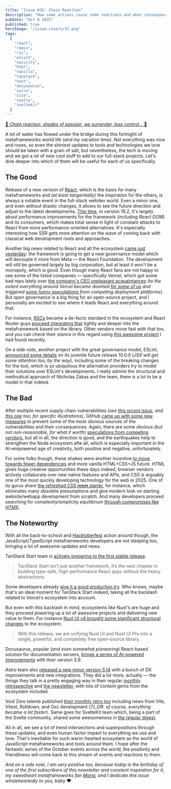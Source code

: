 ```yaml
---
title: "Issue #32: Chain Reaction"
description: "How some actions cause some reactions and what consequences these reactions may bring and impact."
pubDate: "Oct 8 2025"
published: true
heroImage: "/issue-covers/32.png"
tags:
  [
    "react",
    "remix",
    "rsc",
    "eslint",
    "security",
    "html",
    "vanilla",
    "tanstack",
    "nuxt",
    "docusaurus",
    "astro",
    "vite",
    "svelte",
    "sveltekit"
  ]
---
```


[🎵 _Chain reaction, shades of passion, we surrender, lose control..._ 🎵](https://www.youtube.com/watch?v=Xw4AV_BeE24&list=PLYRq_7Yox1jDETeL_YgKUc8DXduCV9jA2&index=33)

A lot of water has flowed under the bridge during this fortnight of metaframeworks world life (_and my vacation time)_. Not everything was nice and roses, so even the shiniest updates to tools and technologies we love should be taken with a grain of salt, but nevertheless, the tech is moving and we got a lot of new cool stuff to add to our full-stack projects. Let's dive deeper into which of them will be useful for each of us specifically.

## The Good

Release of a new version of [React](https://metaframe.works/tags/react/), which is the basis for many metaframeworks and (_at least tangentially_) the inspiration for the others, is always a notable event in the full-stack webdev world. Even a minor one, and even without drastic changes, it allows to see the future direction and adjust to the latest developments. [This time](https://react.dev/blog/2025/10/01/react-19-2), in version 19.2, it's largely about performance improvements for the framework (_including React DOM_) and its consumers, which makes total sense in light of constant attacks to React from more performance-oriented alternatives. It's especially interesting how SSR gets more attention on the wave of coming back with classical web development roots and approaches.

Another big news related to React and all the ecosystem [came just yesterday](https://react.dev/blog/2025/10/07/introducing-the-react-foundation): the framework is going to get a new governance model which will decouple it more from Meta — the React Foundation. The development will still be governed largely by big corporation, but at least it won't be a monopoly, which is good. Even though many React fans are not happy to see some of the listed companies — specifically Vercel, which got some bad reps lately over [the company's CEO unpleasant acquaintances](https://x.com/rauchg/status/1972669025525158031) (_to the extent everything around Vercel became doomed [for some of us](https://bsky.app/profile/bnb.im/post/3lzyqkoemik2s) and triggered [some funny speculations](https://bsky.app/profile/deno.land/post/3m22eylstfs2a) from competing deployment platforms_). But open governance is a big thing for an open-source project, and I personally am excited to see where it leads React and everything around that.

For instance, [RSCs](https://metaframe.works/tags/rsc/) became a de-facto standard in the ecosystem and React Router guys [proceed integrating that](https://remix.run/blog/rsc-framework-mode-preview) tightly and deeper into the metaframework based on the library. Other vendors move fast with that too, and you can check their stance in this regard using [this awesome project](https://rsc.krasimirtsonev.com) I had found recently.

On a side note, another project with the great governance model, ESLint, [announced some details](https://eslint.org/blog/2025/10/whats-coming-in-eslint-10.0.0/) on its juvenile future release 10.0.0 (_JSX will get some attention too, by the way_), including some of the breaking changes for the tool, which is so ubiquitous the alternative providers try to model their solutions over ESLint's developments. I really admire the structural and methodical approach of Nicholas Zakas and the team, there _is_ a lot to be a model in that indeed.

## The Bad

After multiple recent supply chain vulnerabilities (_see [this recent issue](https://metaframe.works/archive/31/#:~:text=There%20were%20several%20attacks%20on%20the%20npm%20ecosystem%20during%20the%20last%20couple%20of%20weeks), and [this one](https://metaframe.works/archive/29/#:~:text=Nx%2C%20used%20widely%20for%20full%2Dstack%20and%20cross%2Dplatform%20projects%20based%20on%20variety%20of%20technologies%20including%20metaframeworks%2C%20got%20hacked) too, for specific illustrations_), GitHub [came up with some new measures](https://github.blog/security/supply-chain-security/our-plan-for-a-more-secure-npm-supply-chain/) to prevent some of the most obvious sources of the vulnerabilities and their consequences. Again, there are some obvious (_but not non-reasonable, for what it worth_) [speculations from competing vendors](https://deno.com/blog/deno-protects-npm-exploits), but all in all, the direction is good, and the earthquakes help to strengthen the Node ecosystem afte all, which is especially important in the AI-empowered age of creativity, both positive and negative, unfortunately.

For some folks though, these shakes were another incentive [to move towards fewer dependencies](https://olliewilliams.xyz/blog/html-renaissance/) and more vanilla HTML+CSS+JS future. HTML gives huge creative opportunities these days indeed, browser vendors actively collaborate over new native features and APIs, and CSS is arguably one of the most quickly developing technology for the web in 2025. One of its gurus share [the refreshed CSS ~~reset~~ starter](https://frontendmasters.com/blog/the-coyier-css-starter/), for instance, which eliminates many obsolete presumptions and give modern look on starting website/webapp development from scratch. And many developers proceed searching for complexity/simplicity equilibrium [through compromises like HTMX](https://ajmoon.com/posts/mesh-i-tried-htmx-then-ditched-it).

## The Noteworthy

With all the back-to-school and [Hacktoberfest](https://hacktoberfest.com) action around though, the JavaScript/TypeScript metaframeworks developers are not sleeping too, bringing a lot of awesome updates and news.

TanStack Start team is [actively preparing to the first stable release](https://tanstack.com/blog/announcing-tanstack-start-v1).

> TanStack Start isn’t just another framework, it’s the next chapter in building type-safe, high-performance React apps without the heavy abstractions.

Some developers already [give it a good production try](https://catalins.tech/migrating-to-tanstack-start/). Who knows, maybe that's an ideal moment for TanStack Start indeed, taking all the backlash related to Vercel's ecosystem into account.

But even with this backlash in mind, ecosystems like Nuxt's are huge and they proceed powering up a lot of awesome projects and delivering new value to them. For instance [Nuxt UI v4 brought some significant structural changes](https://nuxt.com/blog/nuxt-ui-v4) to the ecosystem.

> With this release, we are unifying Nuxt UI and Nuxt UI Pro into a single, powerful, and completely free open-source library.

Docusaurus, popular (_and even somewhat pioneering_) React-based solution for documentation servers, [brings a series of AI-powered improvements](https://docusaurus.io/blog/releases/3.9) with their version 3.9.

Astro team also [released a new minor version 5.14](https://astro.build/blog/astro-5140/) with a bunch of DX improvements and new integrations. They did a lot more, actually — the things they talk in a pretty engaging way in their regular [monthly retrospective](https://astro.build/blog/whats-new-september-2025/) and [the newsletter](https://buttondown.com/withastro/archive/the-astro-post-september-2025/), with lots of content gems from the ecosystem included.

Void Zero talents published [their monthly retro too](https://voidzero.dev/posts/whats-new-sep-2025) including news from Vite, Vitest, Rolldown, and Oxc development (_TL;DR: of course, everything became a lot faster_). Same goes for SvelteKit team which, being a part of the Svelte community, shared some awesomeness in [the regular digest](https://svelte.dev/blog/whats-new-in-svelte-october-2025).

All in all, we see a lot of trend intersections and superpositions through these updates, and even human factor impact to everything we use and love. That's inevitable for such warm-hearted ecosystem as the world of JavaScript metaframeworks and tools around them. I hope after the fantastic series of the October events across the world, the positivity and friendliness will come back to this stream of events and reactions to them.

_And on a side note, I am very positive too, because today is the birthday of one of the first subscribers of this newsletter and constant inspiration for it, my sweetheart metaframeworks fan [Maria](https://uxapologist.com), and I dedicate this issue wholeheartedly to you, baby_ ❤️
